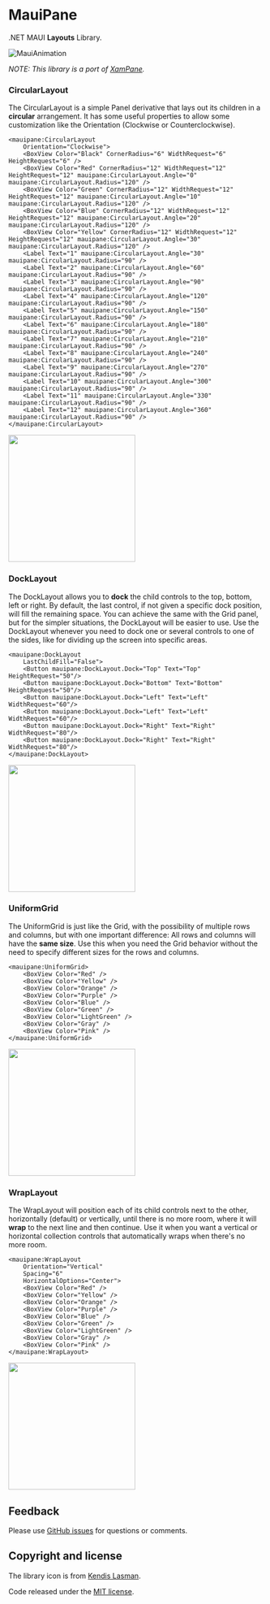 # MauiPane

.NET MAUI **Layouts** Library.

![MauiAnimation](https://raw.githubusercontent.com/jsuarezruiz/MauiPane/main/images/mauipane-promo.png)

_NOTE: This library is a port of [XamPane](https://github.com/jsuarezruiz/Xampane)._

### CircularLayout

The CircularLayout is a simple Panel derivative that lays out its children in a **circular** arrangement. It has some useful properties to allow some customization like the Orientation (Clockwise or Counterclockwise).

```
<mauipane:CircularLayout
    Orientation="Clockwise">
    <BoxView Color="Black" CornerRadius="6" WidthRequest="6" HeightRequest="6" />       
    <BoxView Color="Red" CornerRadius="12" WidthRequest="12" HeightRequest="12" mauipane:CircularLayout.Angle="0" mauipane:CircularLayout.Radius="120" />
    <BoxView Color="Green" CornerRadius="12" WidthRequest="12" HeightRequest="12" mauipane:CircularLayout.Angle="10" mauipane:CircularLayout.Radius="120" />
    <BoxView Color="Blue" CornerRadius="12" WidthRequest="12" HeightRequest="12" mauipane:CircularLayout.Angle="20" mauipane:CircularLayout.Radius="120" />
    <BoxView Color="Yellow" CornerRadius="12" WidthRequest="12" HeightRequest="12" mauipane:CircularLayout.Angle="30" mauipane:CircularLayout.Radius="120" />
    <Label Text="1" mauipane:CircularLayout.Angle="30" mauipane:CircularLayout.Radius="90" />
    <Label Text="2" mauipane:CircularLayout.Angle="60" mauipane:CircularLayout.Radius="90" />
    <Label Text="3" mauipane:CircularLayout.Angle="90" mauipane:CircularLayout.Radius="90" />
    <Label Text="4" mauipane:CircularLayout.Angle="120" mauipane:CircularLayout.Radius="90" />
    <Label Text="5" mauipane:CircularLayout.Angle="150" mauipane:CircularLayout.Radius="90" />
    <Label Text="6" mauipane:CircularLayout.Angle="180" mauipane:CircularLayout.Radius="90" />
    <Label Text="7" mauipane:CircularLayout.Angle="210" mauipane:CircularLayout.Radius="90" />
    <Label Text="8" mauipane:CircularLayout.Angle="240" mauipane:CircularLayout.Radius="90" />
    <Label Text="9" mauipane:CircularLayout.Angle="270" mauipane:CircularLayout.Radius="90" />
    <Label Text="10" mauipane:CircularLayout.Angle="300" mauipane:CircularLayout.Radius="90" />
    <Label Text="11" mauipane:CircularLayout.Angle="330" mauipane:CircularLayout.Radius="90" />
    <Label Text="12" mauipane:CircularLayout.Angle="360" mauipane:CircularLayout.Radius="90" />
</mauipane:CircularLayout>
```
<img src="https://raw.githubusercontent.com/jsuarezruiz/MauiPane/main/images/circularlayout.png" Width="250" />

### DockLayout

The DockLayout allows you to **dock** the child controls to the top, bottom, left or right. By default, the last control, if not given a specific dock position, will fill the remaining space. You can achieve the same with the Grid panel, but for the simpler situations, the DockLayout will be easier to use. Use the DockLayout whenever you need to dock one or several controls to one of the sides, like for dividing up the screen into specific areas.

```
<mauipane:DockLayout
    LastChildFill="False">
    <Button mauipane:DockLayout.Dock="Top" Text="Top" HeightRequest="50"/>
    <Button mauipane:DockLayout.Dock="Bottom" Text="Bottom" HeightRequest="50"/>
    <Button mauipane:DockLayout.Dock="Left" Text="Left" WidthRequest="60"/>
    <Button mauipane:DockLayout.Dock="Left" Text="Left" WidthRequest="60"/>
    <Button mauipane:DockLayout.Dock="Right" Text="Right" WidthRequest="80"/>
    <Button mauipane:DockLayout.Dock="Right" Text="Right" WidthRequest="80"/>
</mauipane:DockLayout>
```
<img src="https://raw.githubusercontent.com/jsuarezruiz/MauiPane/main/images/docklayout.png" Width="250" />

### UniformGrid

The UniformGrid is just like the Grid, with the possibility of multiple rows and columns, but with one important difference: All rows and columns will have the **same size**. Use this when you need the Grid behavior without the need to specify different sizes for the rows and columns.

```
<mauipane:UniformGrid>
    <BoxView Color="Red" />
    <BoxView Color="Yellow" />
    <BoxView Color="Orange" />
    <BoxView Color="Purple" />
    <BoxView Color="Blue" />
    <BoxView Color="Green" />
    <BoxView Color="LightGreen" />
    <BoxView Color="Gray" />
    <BoxView Color="Pink" />
</mauipane:UniformGrid>
```
<img src="https://raw.githubusercontent.com/jsuarezruiz/MauiPane/main/images/uniformgrid.png" Width="250" />

### WrapLayout

The WrapLayout will position each of its child controls next to the other, horizontally (default) or vertically, until there is no more room, where it will **wrap** to the next line and then continue. Use it when you want a vertical or horizontal collection controls that automatically wraps when there's no more room.

```
<mauipane:WrapLayout 
    Orientation="Vertical"
    Spacing="6"
    HorizontalOptions="Center">
    <BoxView Color="Red" />
    <BoxView Color="Yellow" />
    <BoxView Color="Orange" />
    <BoxView Color="Purple" />
    <BoxView Color="Blue" />
    <BoxView Color="Green" />
    <BoxView Color="LightGreen" />
    <BoxView Color="Gray" />
    <BoxView Color="Pink" />
</mauipane:WrapLayout>
```
<img src="https://raw.githubusercontent.com/jsuarezruiz/MauiPane/main/images/wraplayout.png" Width="250" />

## Feedback

Please use [GitHub issues](https://github.com/jsuarezruiz/mauipane/issues) for questions or comments.

## Copyright and license

The library icon is from [Kendis Lasman]( https://www.flaticon.com/authors/kendis-lasman).

Code released under the [MIT license](https://opensource.org/licenses/MIT).
